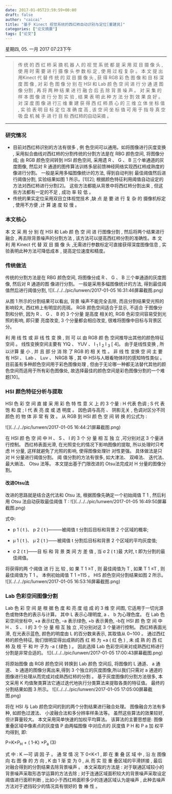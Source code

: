```yaml
---
date: 2017-01-05T23:59:59+00:00
draft: false
author: "caicai"
title: "基于 Kinect 视觉系统的西红柿自动识别与定位[董建民]"
categories: ["论文摘要"]
tags: ["论文"]
---
```


星期四, 05. 一月 2017 07:23下午 

---

>  传 统 的 西 红 柿 采 摘 机 器 人 的 视 觉 系 统 都 是 采 用 双 目 摄 像 头 , 使 用 时 需 要 进 行 摄 像 头 参 数 标 定 , 使 用 过 程 复 杂 。 本 文 提 出 用Kinect 代 替 传 统 的 双 目 摄 像 头 , 获 得 RGB 彩 色 图 像 和 目 标 深 度 图 像 , 对 彩 色 图 像 分 别 在 HSI 和 Lab 颜 色 空 间 进 行 分 通 道 图 像 分割 , 再 将 两 种 结 果 进 行 融 合 后 去 除 背 景 噪 声 。 对 采 集 的 样 本 图 像 进 行 分 割 实 验 , 结 果 表 明 此 种 方 法 分 割 效 果 良 好 。 对 深 度 图 像 进 行三 维 重 建 获 得 西 红 柿 质 心 的 三 维 立 体 坐 标 值 , 实 验 表 明 目 标 定 位 准 确 度 高 , 该 空 间 坐 标 值 可 用 于 指 导 真 空 吸 盘 机 械 手 进 行 目 标 西红柿的自动采摘 。

---

### 研究情况

 - 目前对西红柿识别的方法有很多 , 例 色空间可以通用。如将图像进行灰度变换 , 采用拟合曲线对西红柿的分割传统的分割方法是在 RBG 颜色空间, 将图像分成; 由 RGB 颜色空间转到 HSI 颜色空间, 采用遗 R 、 G 、 B 三个单通道的灰度图像, 然后对 R 通道的图传算法训练多层前馈神经网络实现西红柿成熟度的 像进行分割。 一般是采用多幅图像统计的方法, 得到自动判别 最佳阈值然后进行阈值分割, 实验结果如图 1 所示。[1][2]; 根据颜色特征利用阈值自动设定的方法对西红柿进行分割[2]。 这些方法都能从背景中将西红柿分割出来 , 但这些方法都有一定的不足 , 成功 率 较 低 。
 - 传统的果实定位采用双目立体视觉技术 ,缺 点 是 要 进 行 复 杂 的 摄像机标定 , 使用不方便 ,计 算 速 度 较 慢 。

### 本文核心
本 文 采 用 分 别 在 HSI 和 Lab 颜 色 空 间 进 行图像分割 , 然后将两个结果进行融合 , 再去除背景噪声的分割方法 , 该方法可以提高西红柿分割的准确性。本 文 利 用 Kinect 代 替 双 目 摄 像 头 ,无需进行参数标定可直接获得深度图像信息 , 实验表明此种方法可降低成本 , 提高定位速度和精度。

### 传统做法
传统的分割方法是在 RBG 颜色空间, 将图像分成 R 、 G 、 B 三个单通道的灰度图像, 然后对 R 通道的图 像进行分割。 一般是采用多幅图像统计的方法, 得到最佳阈值然后进行阈值分割,
![](../../../pic/lunwen/2017-01-05 16:31:46屏幕截图.png) 

从图 1 所示的分割结果可以看出, 背景 噪声不能完全去除, 而且分割结果受光照的影响较大, 西红柿上有明显的亮斑。 RGB 颜色空间适合于显示, 不适合 于图像分割和分析, 因为 R 、 G 、 B 的 3 个分量 是高度 相关的, RGB 色彩空间容易受到光照的影响, 即只要 亮度改变, 3 个分量都会相应改变, 很难将图像中目标与背景区分。

利 用 线 性 或 非 线 性 变 换 , 则 可 以 由 RGB 颜 色 空间推导出其他的颜色特征空间 。 线性变换空间主要有 YIQ 、 YUV 、 I <sub>1</sub>  I <sub>2</sub>  I <sub>3</sub> [ 4]。 由于是线性变换 , 所以计算 量 小 , 并 且 部 分 消 除 了 RGB 的 相 关 性 。 非 线 性 变换 空 间 主 要 有 HSI 、 Lab 、 Luv 、 NRGB 等 , 其 中 HSI与人眼看物体时的感知特性类似 。 目前虽有多种颜色空间用于彩色图像处理 , 但由于无论哪一种都无法替代其他的颜色空间而适用于所有彩色图像处, 故选择最佳的颜色空间是彩色图像分割的一个难题[10]。

### HSI 颜色特征分析与提取
HSI 色 彩 空 间 直 接 采 用 彩 色 特 性 意 义 上 的 3 个量 : H 代表 色调 ; S 代 表 饱 和 度 ; I 代 表 亮 度 或 透 明度 。 因色调与高亮 、 阴影无关 , 色调对区分不同颜色 的 物 体 非 常 有 效 。 从 RGB 到 HSI 颜 色 空 间 转 换 的公式为 :

![](../../../pic/lunwen/2017-01-05 16:44:21屏幕截图.png)

在 HSI 颜 色 空 间 中 H 、 S 、 I 的 3 个 分 量 相 互 独 立 ,可分别对这 3 个量进行控制。 西红柿表面光滑, 在光照变化的情况下影响图像的提取, 所以处理时只考虑 H 分量, 这样就避免了光照的影响, 使得图像处理针 对性更强。 具体做法是只对 H 分量进行阈值分割。 阈 值分割的方法有很多, 如大津法、 双峰法、 迭代法、最大熵法、 Otsu 法等。 本文提出基于门限改进的 Otsu法完成对 H 分量的图像分割。

#### 改进Otsu法
改进的思路就是结合迭代法和 Otsu 法, 根据图像先确定一个初始阈值 T 1 , 然后利用 Otsu 法自动获取最佳阈值 T :
![](../../../pic/lunwen/2017-01-05 16:49:50屏幕截图.png)

式中: 

 - p 1 ( t )、 p 2 ( t )———被阈值 t 分割后目标和背景 2 个区域的概率;

 - μ 1 ( t )、 μ 2 ( t )——被阈值 t 分割后目标和背景 2 个区域的平均灰度值;

 - σ 2 ( t )——目 标 和 背 景 类 间 方 差 值 , 当 σ 2 ( t )最 大时, t 即为分割的最佳阈值。
 
将获得的两 个阈值 进 行 比 较 , 如 果 T 1 ≥T , 则 最佳阈值为 T , 如果 T 1 ≤T , 则最佳阈值为 T 1 。 本例初始阈值 T 1 =115 。 HIS 颜色空间分割结果如图 2 所示。
![](../../../pic/lunwen/2017-01-05 16:53:16屏幕截图.png)

### Lab 色彩空间图像分割

Lab 色 彩 空 间 是 根 据 色 度 和 亮 度 组 成 的 3 维 空 间图, 它适用于一切光源色或物体色的表示与计算。 其中 L 表示心理明度, a 、 b 为心理色度。 在 Lab 色彩空间坐标中, +a 表示红色, -a 表示绿色, +b 表示黄色, -b在 HSI 颜 色 空 间 中 H 、 S 、 I 的 3 个 分 量 相 互 独 立 ,可分别对这 3 个量进行控制。 西红柿表面光滑, 在光表示蓝色, 颜色的明度由 L 的百分数来表示, 其取值从 0~100 。
通过西红柿的颜色特征, 我们很明显得出成熟的西 红 柿 为 +a ( 红 色 ) , 未 成 熟 的 西 红 柿 及 枝 干 和 叶 子为 -a ( 绿色 ) 。 因此选择 Lab 色彩空间来对成熟西红柿进行分割是非常合适的。
![](../../../pic/lunwen/2017-01-05 17:00:43屏幕截图.png)

将原始图像 由 RGB 颜色空间 转换到 Lab 颜色 空间后, 将图像的 L 通道、 a 通道、 b 通道的图像分离出来,得到 3 个独立的灰度图像,所以我们只需对 a 通道的图像进行处理从而完成对成熟西红柿的分割 。 基于灰度图像的分割方法很多, 本文采用 K 均值聚类算法它通过迭代地执行分类算法来提取各类的特征值。 最终的分割结果如图 3 所示。
![](../../../pic/lunwen/2017-01-05 17:05:00屏幕截图.png)

将在 HSI 与 Lab 颜色空间的到的两个分割结果进行融合处理。 图像融合方法有多种, 如颜色过渡法、 小波融合法和多分辨率样条法等。 虽然这些算法的效果较好, 但计算量较大。 本文采用简单快速的加权平均算法。 该算法的主要思想是: 图像重叠区域中像素点的灰度值 P 由两幅图像 中对应点的 灰度值 P H 和 P a 加 权平均得到, 即:
	
 P=K×P<sub>H</sub> + ( 1-K) ×P<sub>a</sub>                                   (3)
	
式 中 : K —可 调 因 子 。
通 常 情 况 下 0<K<1 , 即 在 重 叠 区 域 中 , 沿 左 图像 向 右 图 像 的 方 向 , K 由 1 渐 变 为 0 , 从 而 实 现 重 叠区域的平滑拼接 , 最后对融合得到的分割结果去除背景噪声 。 本文采取的方法是 : 对于联通区域较小的背景噪声采取形态学运算的方法去除 ; 对于连通区域面积较大的背景噪声采取设定阈值进行面积判断 , 比如小于西红柿面积多少的连通区域认为是噪声 , 此种去噪声方法对于遮挡较少的情况具有很好的 鲁 棒 性 。

 

























